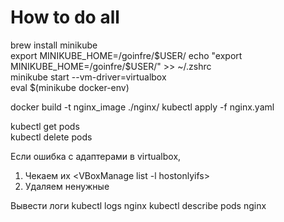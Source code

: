 # How to do all

brew install minikube  
export MINIKUBE_HOME=/goinfre/$USER/  
echo "export MINIKUBE_HOME=/goinfre/$USER/" >> ~/.zshrc  
minikube start --vm-driver=virtualbox  
eval $(minikube docker-env)  
  
docker build -t nginx_image ./nginx/
kubectl apply -f nginx.yaml  
  
kubectl get pods  
kubectl delete pods  

Если ошибка с адаптерами в virtualbox,  
1. Чекаем их <VBoxManage list -l hostonlyifs>
2. Удаляем ненужные <VBoxManage hostonlyif remove vboxnet1>

Вывести логи
kubectl logs nginx
kubectl describe pods nginx
